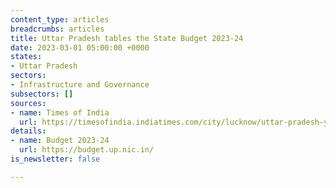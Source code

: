 ```yaml
---
content_type: articles
breadcrumbs: articles
title: Uttar Pradesh tables the State Budget 2023-24
date: 2023-03-01 05:00:00 +0000
states:
- Uttar Pradesh
sectors:
- Infrastructure and Governance
subsectors: []
sources:
- name: Times of India
  url: https://timesofindia.indiatimes.com/city/lucknow/uttar-pradesh-yogi-adityanath-govt-presents-rs-6-90-lakh-crore-budget-for-2023-24/articleshow/98147425.cms
details:
- name: Budget 2023-24
  url: https://budget.up.nic.in/
is_newsletter: false

---
```

